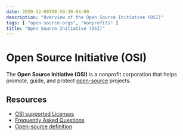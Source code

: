 ```yaml
---
date: 2020-12-08T08:59:30-04:00
description: "Overview of the Open Source Initiative (OSI)"
tags: [ "open-source-orgs", "nonprofits" ]
title: "Open Source Initiative (OSI)"
---
```


# Open Source Initiative (OSI)

The **Open Source Initiative (OSI)** is a nonprofit corporation that helps promote, guide, and protect [open-source](open-source.md) projects.

## Resources

* [OSI supported Licenses](https://opensource.org/licenses)
* [Frequently Asked Questions](https://opensource.org/faq)
* [Open-source definition](https://opensource.org/osd)
